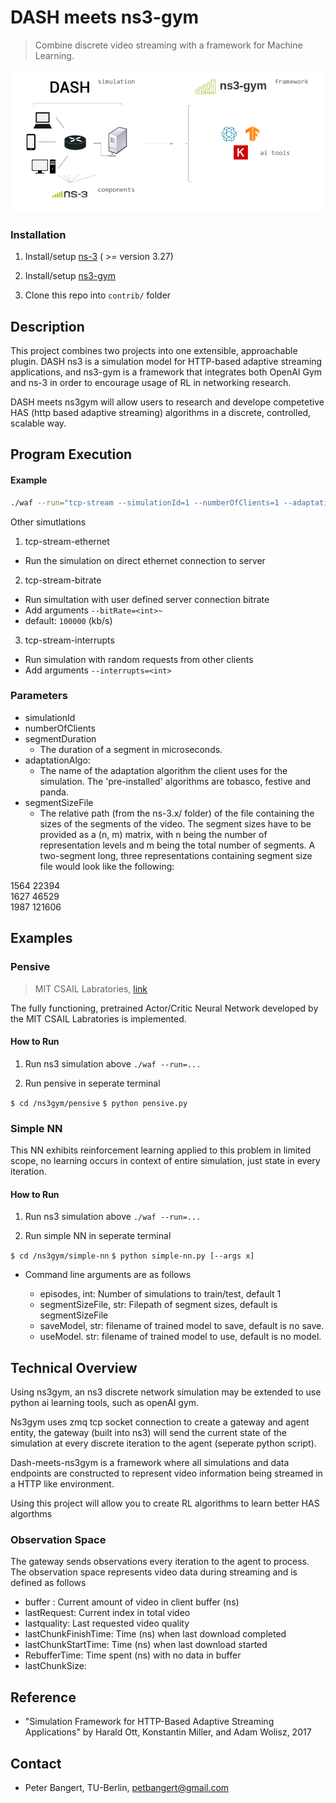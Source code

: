 # DASH meets ns3-gym

> Combine discrete video streaming with a framework for Machine Learning.



![](logo.png)



### Installation


1. Install/setup [ns-3](https://www.nsnam.org/wiki/Installation) ( >= version 3.27)

2. Install/setup [ns3-gym](https://github.com/tkn-tub/ns3-gym) 

3. Clone this repo into `contrib/` folder



## Description

This project combines two projects into one extensible, approachable plugin. DASH ns3 is a simulation model for HTTP-based adaptive streaming applications, and ns3-gym is a framework that integrates both OpenAI Gym and ns-3 in order to encourage usage of RL in networking research.

DASH meets ns3gym will allow users to research and develope competetive HAS (http based adaptive streaming) algorithms in a discrete, controlled, scalable way. 


## Program Execution

#### Example

```bash
./waf --run="tcp-stream --simulationId=1 --numberOfClients=1 --adaptationAlgo=rl-algorithm --segmentDuration=2000000 --segmentSizeFile=contrib/dash-meets-ns3gym/segmentSizes.txt"
```
Other simutlations

1. tcp-stream-ethernet
  - Run the simulation on direct ethernet connection to server

2. tcp-stream-bitrate
  - Run simultation with user defined server connection bitrate
  - Add arguments `--bitRate=<int>~`
  - default: `100000` (kb/s)

3. tcp-stream-interrupts
  - Run simulation with random requests from other clients 
  - Add arguments `--interrupts=<int>` 


### Parameters 
- simulationId 
- numberOfClients
- segmentDuration
  - The duration of a segment in microseconds.
- adaptationAlgo: 
  - The name of the adaptation algorithm the client uses for the simulation. The 'pre-installed' algorithms are tobasco, festive and panda.
- segmentSizeFile
  - The relative path (from the ns-3.x/ folder) of the file containing the sizes of the segments of the video. The segment sizes have to be provided as a (n, m) matrix, with n being the number of representation levels and m being the total number of segments. A two-segment long, three representations containing segment size file would look like the following:

 1564 22394  
 1627 46529  
 1987 121606  

## Examples

### Pensive 

> MIT CSAIL Labratories, [link](http://web.mit.edu/pensieve/)

The fully functioning, pretrained Actor/Critic Neural Network developed by the MIT CSAIL Labratories is implemented.

#### How to Run

1. Run ns3 simulation above `./waf --run=...`

2. Run pensive in seperate terminal

`$ cd /ns3gym/pensive`
`$ python pensive.py`


### Simple NN 

This NN exhibits reinforcement learning applied to this problem in limited scope, no learning occurs in context of entire simulation, just state in every iteration.

#### How to Run

1. Run ns3 simulation above `./waf --run=...`

2. Run simple NN in seperate terminal

`$ cd /ns3gym/simple-nn`
`$ python simple-nn.py [--args x]`

- Command line arguments are as follows

	- episodes, int: Number of simulations to train/test, default 1
	- segmentSizeFile, str: Filepath of segment sizes, default is segmentSizeFile
	- saveModel, str: filename of trained model to save, default is no save.
	- useModel. str:  filename of trained model to use, default is no model.

## Technical Overview

Using ns3gym, an ns3 discrete network simulation may be extended to use python ai learning tools, such as openAI gym. 

Ns3gym uses zmq tcp socket connection to create a gateway and agent entity, the gateway (built into ns3) will send the current state of the simulation at every discrete iteration  to the agent (seperate python script).

Dash-meets-ns3gym is a framework where all simulations and data endpoints are constructed to represent video information being streamed in a HTTP like environment.

Using this project will allow you to create RL algorithms to learn better HAS algorthms

### Observation Space

The gateway sends observations every iteration to the agent to process. The observation space represents video data during streaming and is defined as follows

  - buffer : Current amount of video in client buffer (ns)
  - lastRequest: Current index in total video
  - lastquality: Last requested video quality
  - lastChunkFinishTime: Time (ns) when last download completed
  - lastChunkStartTime: Time (ns) when last download started
  - RebufferTime: Time spent (ns) with no data in buffer
  - lastChunkSize: 


## Reference 

- "Simulation Framework for HTTP-Based Adaptive Streaming Applications" by Harald Ott, Konstantin Miller, and Adam Wolisz, 2017


## Contact

* Peter Bangert, TU-Berlin, petbangert@gmail.com
